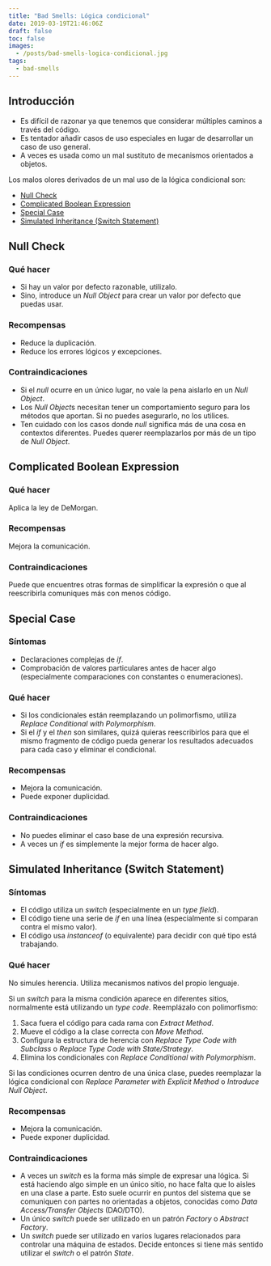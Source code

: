 ```yaml
---
title: "Bad Smells: Lógica condicional"
date: 2019-03-19T21:46:06Z
draft: false
toc: false
images:
  - /posts/bad-smells-logica-condicional.jpg
tags: 
  - bad-smells
---
```

## Introducción

* Es difícil de razonar ya que tenemos que considerar múltiples caminos a través del código.
* Es tentador añadir casos de uso especiales en lugar de desarrollar un caso de uso general.
* A veces es usada como un mal sustituto de mecanismos orientados a objetos. 

Los malos olores derivados de un mal uso de la lógica condicional son:

* [Null Check](#null-check)
* [Complicated Boolean Expression](#complicated-boolean-expression)
* [Special Case](#special-case)
* [Simulated Inheritance (Switch Statement)](#simulated-inheritance-switch-statement)

## Null Check
### Qué hacer

* Si hay un valor por defecto razonable, utilizalo.
* Sino, introduce un *Null Object* para crear un valor por defecto que puedas usar. 

### Recompensas

* Reduce la duplicación.
* Reduce los errores lógicos y excepciones. 

### Contraindicaciones

* Si el *null* ocurre en un único lugar, no vale la pena aislarlo en un *Null Object*.
* Los *Null Object*s necesitan tener un comportamiento seguro para los métodos que aportan. Si no puedes asegurarlo, no los utilices.
* Ten cuidado con los casos donde *null* significa más de una cosa en contextos diferentes. Puedes querer reemplazarlos por más de un tipo de *Null Object*. 

## Complicated Boolean Expression
### Qué hacer

Aplica la ley de DeMorgan.

### Recompensas

Mejora la comunicación.

### Contraindicaciones

Puede que encuentres otras formas de simplificar la expresión o que al reescribirla comuniques más con menos código.

## Special Case
### Síntomas

* Declaraciones complejas de *if*.
* Comprobación de valores particulares antes de hacer algo (especialmente comparaciones con constantes o enumeraciones). 

### Qué hacer

* Si los condicionales están reemplazando un polimorfismo, utiliza *Replace Conditional with Polymorphism*.
* Si el *if* y el *then* son similares, quizá quieras reescribirlos para que el mismo fragmento de código pueda generar los resultados adecuados para cada caso y eliminar el condicional.

### Recompensas

* Mejora la comunicación.
* Puede exponer duplicidad. 

### Contraindicaciones

* No puedes eliminar el caso base de una expresión recursiva.
* A veces un *if* es simplemente la mejor forma de hacer algo. 

## Simulated Inheritance (Switch Statement)
### Síntomas

* El código utiliza un *switch* (especialmente en un *type field*).
* El código tiene una serie de *if* en una línea (especialmente si comparan contra el mismo valor).
* El código usa *instanceof* (o equivalente) para decidir con qué tipo está trabajando.

### Qué hacer

No simules herencia. Utiliza mecanismos nativos del propio lenguaje.

Si un *switch* para la misma condición aparece en diferentes sitios, normalmente está utilizando un *type code*. Reemplázalo con polimorfismo:

1. Saca fuera el código para cada rama con *Extract Method*.
2. Mueve el código a la clase correcta con *Move Method*.
3. Configura la estructura de herencia con *Replace Type Code with Subclass* o *Replace Type Code with State/Strategy*.
4. Elimina los condicionales con *Replace Conditional with Polymorphism*.

Si las condiciones ocurren dentro de una única clase, puedes reemplazar la lógica condicional con *Replace Parameter with Explicit Method* o *Introduce Null Object*.

### Recompensas

* Mejora la comunicación.
* Puede exponer duplicidad. 

### Contraindicaciones

* A veces un *switch* es la forma más simple de expresar una lógica. Si está haciendo algo simple en un único sitio, no hace falta que lo aisles en una clase a parte. Esto suele ocurrir en puntos del sistema que se comuniquen con partes no orientadas a objetos, conocidas como *Data Access/Transfer Objects* (DAO/DTO).
* Un único *switch* puede ser utilizado en un patrón *Factory* o *Abstract Factory*.
* Un *switch* puede ser utilizado en varios lugares relacionados para controlar una máquina de estados. Decide entonces si tiene más sentido utilizar el *switch* o el patrón *State*.